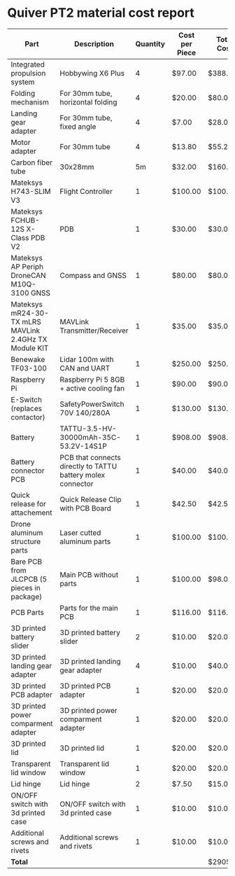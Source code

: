 # Quiver PT2 material cost report

|Part | Description | Quantity | Cost per Piece | Total Cost|
|--- | --- | --- | --- | ---|
|Integrated propulsion system | Hobbywing X6 Plus | 4 | $97.00 | $388.00|
|Folding mechanism | For 30mm tube, horizontal folding | 4 | $20.00 | $80.00|
|Landing gear adapter | For 30mm tube, fixed angle | 4 | $7.00 | $28.00|
|Motor adapter | For 30mm tube | 4 | $13.80 | $55.20|
|Carbon fiber tube | 30x28mm | 5m | $32.00 | $160.00|
|Mateksys H743-SLIM V3 | Flight Controller | 1 | $100.00 | $100.00|
|Mateksys FCHUB-12S X-Class PDB V2 | PDB | 1 | $30.00 | $30.00|
|Mateksys AP Periph DroneCAN M10Q-3100 GNSS | Compass and GNSS | 1 | $80.00 | $80.00|
|Mateksys mR24-30-TX mLRS MAVLink 2.4GHz TX Module KIT | MAVLink Transmitter/Receiver | 1 | $35.00 | $35.00|
|Benewake TF03-100 | Lidar 100m with CAN and UART | 1 | $250.00 | $250.00|
|Raspberry Pi | Raspberry Pi 5 8GB + active cooling fan | 1 | $90.00 | $90.00|
|E-Switch (replaces contactor) | SafetyPowerSwitch 70V 140/280A | 1 | $130.00 | $130.00|
|Battery | TATTU-3.5-HV-30000mAh-35C-53.2V-14S1P | 1 | $908.00 | $908.00|
|Battery connector PCB | PCB that connects directly to TATTU battery molex connector | 1 | $40.00 | $40.00|
|Quick release for attachement | Quick Release Clip with PCB Board | 1 | $42.50 | $42.50|
|Drone aluminum structure parts | Laser cutted aluminum parts | 1 | $100.00 | $100.00|
|Bare PCB from JLCPCB (5 pieces in package) | Main PCB without parts | 1 | $100.00 | $98.00|
|PCB Parts | Parts for the main PCB | 1 | $116.00 | $116.00|
|3D printed battery slider | 3D printed battery slider | 2 | $10.00 | $20.00|
|3D printed landing gear adapter | 3D printed landing gear adapter | 4 | $10.00 | $40.00|
|3D printed PCB adapter | 3D printed PCB adapter | 1 | $20.00 | $20.00|
|3D printed power comparment adapter | 3D printed power comparment adapter | 1 | $20.00 | $20.00|
|3D printed lid | 3D printed lid | 1 | $20.00 | $20.00|
|Transparent lid window | Transparent lid window | 1 | $20.00 | $20.00|
|Lid hinge | Lid hinge | 2 | $7.50 | $15.00|
|ON/OFF switch with 3d printed case | ON/OFF switch with 3d printed case | 1 | $10.00 | $10.00|
|Additional screws and rivets | Additional screws and rivets | 1 | $10.00 | $10.00|
|**Total** |  |  |  | $2905.70|
